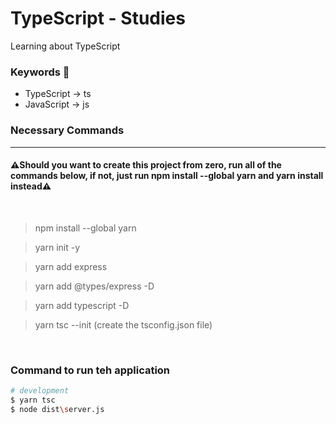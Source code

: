 # TypeScript - Studies
Learning about TypeScript

### Keywords 🔑
- TypeScript -> ts
- JavaScript -> js

### Necessary Commands 
---

#### ⚠️Should you want to create this project from zero, run all of the commands below, if not, just run **npm install --global yarn** and **yarn install** instead⚠️

<br>


> npm install --global yarn

> yarn init -y

> yarn add express

> yarn add @types/express -D

> yarn add typescript -D

> yarn tsc --init (create the tsconfig.json file)


<br>

### Command to run teh application

```bash
# development
$ yarn tsc
$ node dist\server.js
```